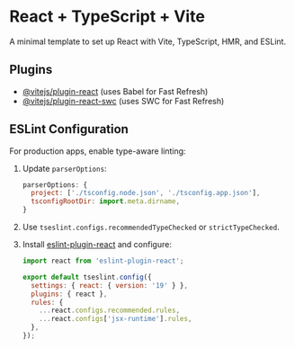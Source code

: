 # React + TypeScript + Vite

A minimal template to set up React with Vite, TypeScript, HMR, and ESLint.

## Plugins

- [@vitejs/plugin-react](https://github.com/vitejs/vite-plugin-react) (uses Babel for Fast Refresh)
- [@vitejs/plugin-react-swc](https://github.com/vitejs/vite-plugin-react-swc) (uses SWC for Fast Refresh)

## ESLint Configuration

For production apps, enable type-aware linting:

1. Update `parserOptions`:

   ```js
   parserOptions: {
     project: ['./tsconfig.node.json', './tsconfig.app.json'],
     tsconfigRootDir: import.meta.dirname,
   }
   ```

2. Use `tseslint.configs.recommendedTypeChecked` or `strictTypeChecked`.

3. Install [eslint-plugin-react](https://github.com/jsx-eslint/eslint-plugin-react) and configure:

   ```js
   import react from 'eslint-plugin-react';

   export default tseslint.config({
     settings: { react: { version: '19' } },
     plugins: { react },
     rules: {
       ...react.configs.recommended.rules,
       ...react.configs['jsx-runtime'].rules,
     },
   });
   ```
